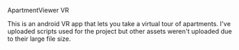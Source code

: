 ApartmentViewer VR

This is an android VR app that lets you take a virtual tour of apartments. I've uploaded scripts used for the project but other assets weren't uploaded due to their large file size.
